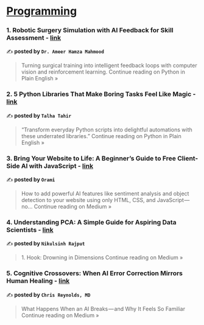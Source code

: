 
<h1><a href=https://medium.com/tag/programming/recommended target="_blank" rel="noopener noreferrer">Programming</a></h1>
<h3>1. Robotic Surgery Simulation with AI Feedback for Skill Assessment - <a href="https://python.plainenglish.io/robotic-surgery-simulation-with-ai-feedback-for-skill-assessment-575b4642b5c9?source=rss------programming-5" target="_blank" rel="noopener noreferrer">link</a></h3>

✍️ **posted by `Dr. Ameer Hamza Mahmood`**

<blockquote>Turning surgical training into intelligent feedback loops with computer vision and reinforcement learning.
Continue reading on Python in Plain English »</blockquote>

<h3>2. 5 Python Libraries That Make Boring Tasks Feel Like Magic - <a href="https://python.plainenglish.io/5-python-libraries-that-make-boring-tasks-feel-like-magic-51ca088c89d3?source=rss------programming-5" target="_blank" rel="noopener noreferrer">link</a></h3>

✍️ **posted by `Talha Tahir`**

<blockquote>“Transform everyday Python scripts into delightful automations with these underrated libraries.”
Continue reading on Python in Plain English »</blockquote>

<h3>3. Bring Your Website to Life: A Beginner’s Guide to Free Client-Side AI with JavaScript - <a href="https://medium.com/@orami98/bring-your-website-to-life-a-beginners-guide-to-free-client-side-ai-with-javascript-35c3176b03c5?source=rss------programming-5" target="_blank" rel="noopener noreferrer">link</a></h3>

✍️ **posted by `Orami`**

<blockquote>How to add powerful AI features like sentiment analysis and object detection to your website using only HTML, CSS, and JavaScript — no…
Continue reading on Medium »</blockquote>

<h3>4.  Understanding PCA: A Simple Guide for Aspiring Data Scientists - <a href="https://medium.com/@hadiyolworld007/understanding-pca-a-simple-guide-for-aspiring-data-scientists-ce4ff22f66d9?source=rss------programming-5" target="_blank" rel="noopener noreferrer">link</a></h3>

✍️ **posted by `Nikulsinh Rajput`**

<blockquote>1. Hook: Drowning in Dimensions
Continue reading on Medium »</blockquote>

<h3>5. Cognitive Crossovers: When AI Error Correction Mirrors Human Healing - <a href="https://medium.com/@reych369/cognitive-crossovers-when-ai-error-correction-mirrors-human-healing-cc601af52806?source=rss------programming-5" target="_blank" rel="noopener noreferrer">link</a></h3>

✍️ **posted by `Chris Reynolds, MD`**

<blockquote>What Happens When an AI Breaks — and Why It Feels So Familiar
Continue reading on Medium »</blockquote>

